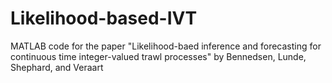 # Likelihood-based-IVT
MATLAB code for the paper "Likelihood-baed inference and forecasting for continuous time integer-valued trawl processes" by Bennedsen, Lunde, Shephard, and Veraart
